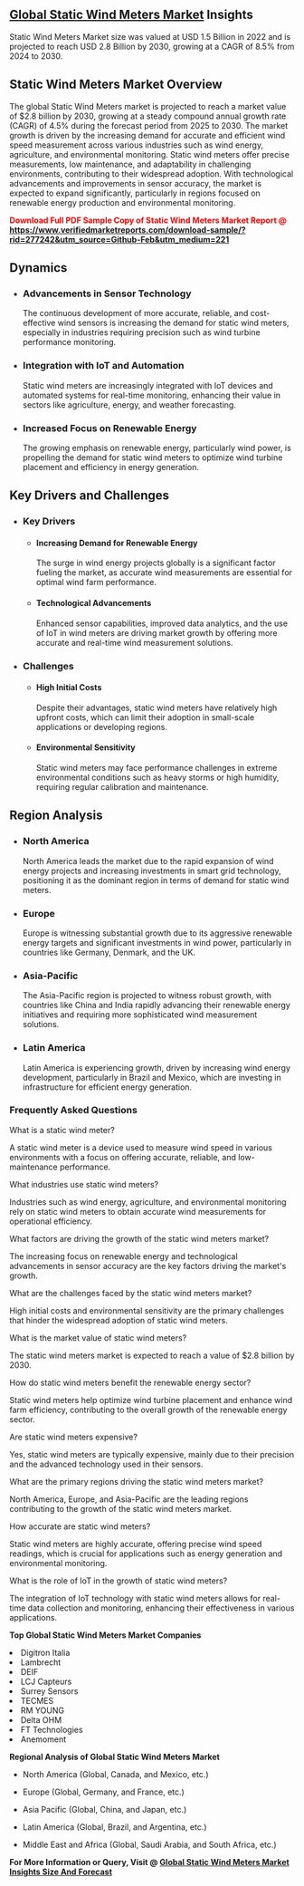 <h2><a href="https://www.verifiedmarketreports.com/download-sample/?rid=277242&amp;utm_source=Github&amp;utm_medium=221" target="_blank">Global Static Wind Meters Market</a> Insights</h2><p>Static Wind Meters Market size was valued at USD 1.5 Billion in 2022 and is projected to reach USD 2.8 Billion by 2030, growing at a CAGR of 8.5% from 2024 to 2030.</p><p> <h2>Static Wind Meters Market Overview</h2> <p>The global Static Wind Meters market is projected to reach a market value of $2.8 billion by 2030, growing at a steady compound annual growth rate (CAGR) of 4.5% during the forecast period from 2025 to 2030. The market growth is driven by the increasing demand for accurate and efficient wind speed measurement across various industries such as wind energy, agriculture, and environmental monitoring. Static wind meters offer precise measurements, low maintenance, and adaptability in challenging environments, contributing to their widespread adoption. With technological advancements and improvements in sensor accuracy, the market is expected to expand significantly, particularly in regions focused on renewable energy production and environmental monitoring. <p><strong><p><span class=""><span style="color: #ff0000;"><strong>Download Full PDF Sample Copy of Static Wind Meters Market Report</strong> @ </span><a href="https://www.verifiedmarketreports.com/download-sample/?rid=277242&amp;utm_source=Github-Feb&amp;utm_medium=221" target="_blank">https://www.verifiedmarketreports.com/download-sample/?rid=277242&amp;utm_source=Github-Feb&amp;utm_medium=221</a></span></p></strong></p> <h2>Dynamics</h2> <ul> <li><h3>Advancements in Sensor Technology</h3> The continuous development of more accurate, reliable, and cost-effective wind sensors is increasing the demand for static wind meters, especially in industries requiring precision such as wind turbine performance monitoring.</li> <li><h3>Integration with IoT and Automation</h3> Static wind meters are increasingly integrated with IoT devices and automated systems for real-time monitoring, enhancing their value in sectors like agriculture, energy, and weather forecasting.</li> <li><h3>Increased Focus on Renewable Energy</h3> The growing emphasis on renewable energy, particularly wind power, is propelling the demand for static wind meters to optimize wind turbine placement and efficiency in energy generation.</li> </ul> <h2>Key Drivers and Challenges</h2> <ul> <li><h3>Key Drivers</h3> <ul> <li><h4>Increasing Demand for Renewable Energy</h4> The surge in wind energy projects globally is a significant factor fueling the market, as accurate wind measurements are essential for optimal wind farm performance.</li> <li><h4>Technological Advancements</h4> Enhanced sensor capabilities, improved data analytics, and the use of IoT in wind meters are driving market growth by offering more accurate and real-time wind measurement solutions.</li> </ul> </li> <li><h3>Challenges</h3> <ul> <li><h4>High Initial Costs</h4> Despite their advantages, static wind meters have relatively high upfront costs, which can limit their adoption in small-scale applications or developing regions.</li> <li><h4>Environmental Sensitivity</h4> Static wind meters may face performance challenges in extreme environmental conditions such as heavy storms or high humidity, requiring regular calibration and maintenance.</li> </ul> </li> </ul> <h2>Region Analysis</h2> <ul> <li><h3>North America</h3> North America leads the market due to the rapid expansion of wind energy projects and increasing investments in smart grid technology, positioning it as the dominant region in terms of demand for static wind meters.</li> <li><h3>Europe</h3> Europe is witnessing substantial growth due to its aggressive renewable energy targets and significant investments in wind power, particularly in countries like Germany, Denmark, and the UK.</li> <li><h3>Asia-Pacific</h3> The Asia-Pacific region is projected to witness robust growth, with countries like China and India rapidly advancing their renewable energy initiatives and requiring more sophisticated wind measurement solutions.</li> <li><h3>Latin America</h3> Latin America is experiencing growth, driven by increasing wind energy development, particularly in Brazil and Mexico, which are investing in infrastructure for efficient energy generation.</li> </ul> <h3>Frequently Asked Questions</h3> <p>What is a static wind meter?</p> <p>A static wind meter is a device used to measure wind speed in various environments with a focus on offering accurate, reliable, and low-maintenance performance.</p> <p>What industries use static wind meters?</p> <p>Industries such as wind energy, agriculture, and environmental monitoring rely on static wind meters to obtain accurate wind measurements for operational efficiency.</p> <p>What factors are driving the growth of the static wind meters market?</p> <p>The increasing focus on renewable energy and technological advancements in sensor accuracy are the key factors driving the market's growth.</p> <p>What are the challenges faced by the static wind meters market?</p> <p>High initial costs and environmental sensitivity are the primary challenges that hinder the widespread adoption of static wind meters.</p> <p>What is the market value of static wind meters?</p> <p>The static wind meters market is expected to reach a value of $2.8 billion by 2030.</p> <p>How do static wind meters benefit the renewable energy sector?</p> <p>Static wind meters help optimize wind turbine placement and enhance wind farm efficiency, contributing to the overall growth of the renewable energy sector.</p> <p>Are static wind meters expensive?</p> <p>Yes, static wind meters are typically expensive, mainly due to their precision and the advanced technology used in their sensors.</p> <p>What are the primary regions driving the static wind meters market?</p> <p>North America, Europe, and Asia-Pacific are the leading regions contributing to the growth of the static wind meters market.</p> <p>How accurate are static wind meters?</p> <p>Static wind meters are highly accurate, offering precise wind speed readings, which is crucial for applications such as energy generation and environmental monitoring.</p> <p>What is the role of IoT in the growth of static wind meters?</p> <p>The integration of IoT technology with static wind meters allows for real-time data collection and monitoring, enhancing their effectiveness in various applications.</p> </p><p><strong>Top Global Static Wind Meters Market Companies</strong></p><div data-test-id=""><p><li>Digitron Italia</li><li> Lambrecht</li><li> DEIF</li><li> LCJ Capteurs</li><li> Surrey Sensors</li><li> TECMES</li><li> RM YOUNG</li><li> Delta OHM</li><li> FT Technologies</li><li> Anemoment</li></p><div><strong>Regional Analysis of&nbsp;Global Static Wind Meters Market</strong></div><ul><li dir="ltr"><p dir="ltr">North America&nbsp;(Global, Canada, and Mexico, etc.)</p></li><li dir="ltr"><p dir="ltr">Europe (Global, Germany, and France, etc.)</p></li><li dir="ltr"><p dir="ltr">Asia Pacific&nbsp;(Global, China, and Japan, etc.)</p></li><li dir="ltr"><p dir="ltr">Latin America&nbsp;(Global, Brazil, and Argentina, etc.)</p></li><li dir="ltr">Middle East and Africa&nbsp;(Global, Saudi Arabia, and South Africa, etc.)</li></ul><p><strong>For More Information or Query, Visit @&nbsp;</strong><strong><a href="https://www.verifiedmarketreports.com/product/static-wind-meters-market/?utm_source=Github&amp;utm_medium=221" target="_blank">Global Static Wind Meters Market Insights Size And Forecast</a></strong></p></div>
